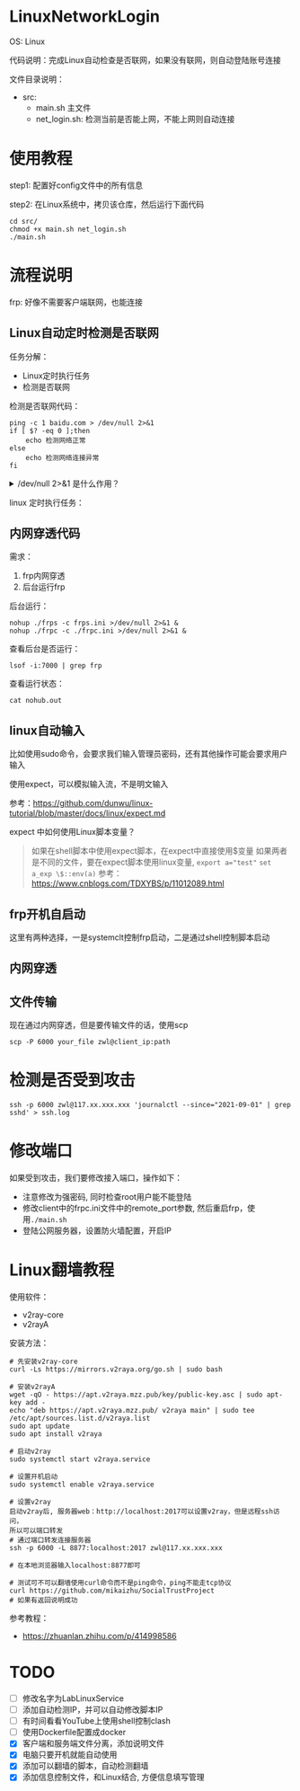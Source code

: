 # LinuxNetworkLogin

OS: Linux

代码说明：完成Linux自动检查是否联网，如果没有联网，则自动登陆账号连接

文件目录说明：
- src: 
    - main.sh 主文件
    - net_login.sh: 检测当前是否能上网，不能上网则自动连接

# 使用教程

step1: 配置好config文件中的所有信息

step2: 在Linux系统中，拷贝该仓库，然后运行下面代码
```
cd src/
chmod +x main.sh net_login.sh
./main.sh
```

# 流程说明

frp: 好像不需要客户端联网，也能连接

## Linux自动定时检测是否联网

任务分解：
- Linux定时执行任务
- 检测是否联网

检测是否联网代码：

```
ping -c 1 baidu.com > /dev/null 2>&1
if [ $? -eq 0 ];then
    echo 检测网络正常
else
    echo 检测网络连接异常
fi
```

<details>
<summary>/dev/null 2>&1 是什么作用？</summary>

参考：https://stackoverflow.com/questions/10508843/what-is-dev-null-21/42919998#42919998

Let's break >> /dev/null 2>&1 statement into parts:

Part 1: >> output redirection

This is used to redirect the program output and append the output at the end of the file. More...

Part 2: /dev/null special file

This is a Pseudo-devices special file.

Command ls -l /dev/null will give you details of this file:

crw-rw-rw-. 1 root root 1, 3 Mar 20 18:37 /dev/null
Did you observe crw? Which means it is a pseudo-device file which is of character-special-file type that provides serial access.

/dev/null accepts and discards all input; produces no output (always returns an end-of-file indication on a read). Reference: Wikipedia

Part 3: 2>&1 (Merges output from stream 2 with stream 1)

Whenever you execute a program, the operating system always opens three files, standard input, standard output, and standard error as we know whenever a file is opened, the operating system (from kernel) returns a non-negative integer called a file descriptor. The file descriptor for these files are 0, 1, and 2, respectively.

So 2>&1 simply says redirect standard error to standard output.

& means whatever follows is a file descriptor, not a filename.

In short, by using this command you are telling your program not to shout while executing.

What is the importance of using 2>&1?

If you don't want to produce any output, even in case of some error produced in the terminal. To explain more clearly, let's consider the following example:

$ ls -l > /dev/null
For the above command, no output was printed in the terminal, but what if this command produces an error:

$ ls -l file_doesnot_exists > /dev/null
ls: cannot access file_doesnot_exists: No such file or directory
Despite I'm redirecting output to /dev/null, it is printed in the terminal. It is because we are not redirecting error output to /dev/null, so in order to redirect error output as well, it is required to add 2>&1:

$ ls -l file_doesnot_exists > /dev/null 2>&1
</details>

linux 定时执行任务：

## 内网穿透代码

需求：
1. frp内网穿透
2. 后台运行frp

后台运行：

```
nohup ./frps -c frps.ini >/dev/null 2>&1 &
nohup ./frpc -c ./frpc.ini >/dev/null 2>&1 &
```

查看后台是否运行：

```
lsof -i:7000 | grep frp
```

查看运行状态：

```
cat nohub.out
```

## linux自动输入

比如使用sudo命令，会要求我们输入管理员密码，还有其他操作可能会要求用户输入

使用expect，可以模拟输入流，不是明文输入

参考：https://github.com/dunwu/linux-tutorial/blob/master/docs/linux/expect.md

expect 中如何使用Linux脚本变量？

> 如果在shell脚本中使用expect脚本，在expect中直接使用$变量
> 如果两者是不同的文件，要在expect脚本使用linux变量, `export a="test"` `set a_exp \$::env(a)` 
> 参考：https://www.cnblogs.com/TDXYBS/p/11012089.html

## frp开机自启动

这里有两种选择，一是systemclt控制frp启动，二是通过shell控制脚本启动

## 内网穿透

## 文件传输

现在通过内网穿透，但是要传输文件的话，使用scp

```
scp -P 6000 your_file zwl@client_ip:path
```
# 检测是否受到攻击

```
ssh -p 6000 zwl@117.xx.xxx.xxx 'journalctl --since="2021-09-01" | grep sshd' > ssh.log
```

# 修改端口

如果受到攻击，我们要修改接入端口，操作如下：

- 注意修改为强密码, 同时检查root用户能不能登陆
- 修改client中的frpc.ini文件中的remote_port参数, 然后重启frp，使用`./main.sh` 
- 登陆公网服务器，设置防火墙配置，开启IP

# Linux翻墙教程

使用软件：
- v2ray-core
- v2rayA

安装方法：

```
# 先安装v2ray-core
curl -Ls https://mirrors.v2raya.org/go.sh | sudo bash

# 安装v2rayA
wget -qO - https://apt.v2raya.mzz.pub/key/public-key.asc | sudo apt-key add -
echo "deb https://apt.v2raya.mzz.pub/ v2raya main" | sudo tee /etc/apt/sources.list.d/v2raya.list
sudo apt update
sudo apt install v2raya

# 启动v2ray
sudo systemctl start v2raya.service

# 设置开机启动
sudo systemctl enable v2raya.service

# 设置v2ray
启动v2ray后, 服务器web：http://localhost:2017可以设置v2ray，但是远程ssh访问，
所以可以端口转发
# 通过端口转发连接服务器
ssh -p 6000 -L 8877:localhost:2017 zwl@117.xx.xxx.xxx

# 在本地浏览器输入localhost:8877即可

# 测试可不可以翻墙使用curl命令而不是ping命令，ping不能走tcp协议
curl https://github.com/mikaizhu/SocialTrustProject
# 如果有返回说明成功
```
参考教程：
- https://zhuanlan.zhihu.com/p/414998586

# TODO
- [ ] 修改名字为LabLinuxService
- [ ] 添加自动检测IP，并可以自动修改脚本IP
- [ ] 有时间看看YouTube上使用shell控制clash
- [ ] 使用Dockerfile配置成docker
- [x] 客户端和服务端文件分离，添加说明文件
- [x] 电脑只要开机就能自动使用
- [x] 添加可以翻墙的脚本，自动检测翻墙
- [x] 添加信息控制文件，和Linux结合, 方便信息填写管理
